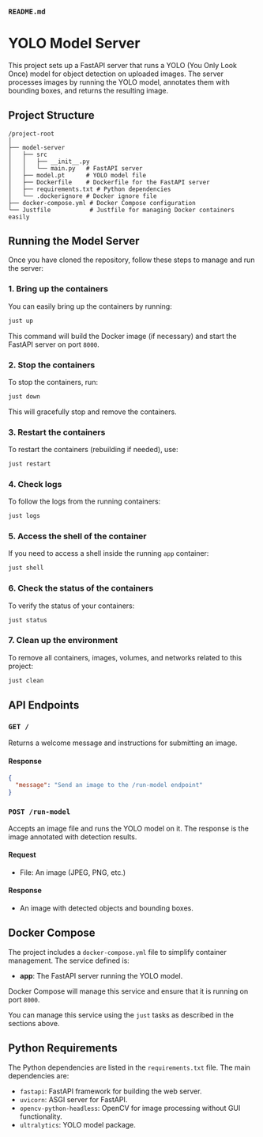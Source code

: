 ### `README.md`

# YOLO Model Server

This project sets up a FastAPI server that runs a YOLO (You Only Look Once) model for object detection on uploaded images. The server processes images by running the YOLO model, annotates them with bounding boxes, and returns the resulting image.

## Project Structure

```
/project-root
│
├── model-server
│   ├── src
│   │   ├── __init__.py
│   │   └── main.py   # FastAPI server
│   ├── model.pt      # YOLO model file
│   ├── Dockerfile    # Dockerfile for the FastAPI server
│   ├── requirements.txt # Python dependencies
│   └── .dockerignore # Docker ignore file
├── docker-compose.yml # Docker Compose configuration
└── Justfile           # Justfile for managing Docker containers easily
```

## Running the Model Server

Once you have cloned the repository, follow these steps to manage and run the server:

### 1. Bring up the containers

You can easily bring up the containers by running:

```bash
just up
```

This command will build the Docker image (if necessary) and start the FastAPI server on port `8000`.

### 2. Stop the containers

To stop the containers, run:

```bash
just down
```

This will gracefully stop and remove the containers.

### 3. Restart the containers

To restart the containers (rebuilding if needed), use:

```bash
just restart
```

### 4. Check logs

To follow the logs from the running containers:

```bash
just logs
```

### 5. Access the shell of the container

If you need to access a shell inside the running `app` container:

```bash
just shell
```

### 6. Check the status of the containers

To verify the status of your containers:

```bash
just status
```

### 7. Clean up the environment

To remove all containers, images, volumes, and networks related to this project:

```bash
just clean
```

## API Endpoints

### `GET /`

Returns a welcome message and instructions for submitting an image.

#### Response

```json
{
  "message": "Send an image to the /run-model endpoint"
}
```

### `POST /run-model`

Accepts an image file and runs the YOLO model on it. The response is the image annotated with detection results.

#### Request

- File: An image (JPEG, PNG, etc.)

#### Response

- An image with detected objects and bounding boxes.

## Docker Compose

The project includes a `docker-compose.yml` file to simplify container management. The service defined is:

- **app**: The FastAPI server running the YOLO model.

Docker Compose will manage this service and ensure that it is running on port `8000`.

You can manage this service using the `just` tasks as described in the sections above.

## Python Requirements

The Python dependencies are listed in the `requirements.txt` file. The main dependencies are:

- `fastapi`: FastAPI framework for building the web server.
- `uvicorn`: ASGI server for FastAPI.
- `opencv-python-headless`: OpenCV for image processing without GUI functionality.
- `ultralytics`: YOLO model package.
